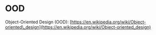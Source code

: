 # OOD

Object-Oriented Design \(OOD\): [https://en.wikipedia.org/wiki/Object-oriented\_design](https://en.wikipedia.org/wiki/Object-oriented_design)

